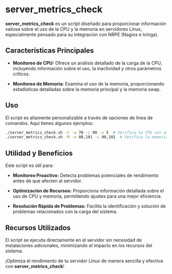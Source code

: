 # server_metrics_check

**server_metrics_check** es un script diseñado para proporcionar información valiosa sobre el uso de la CPU y la memoria en servidores Linux, especialmente pensado para su integración con NRPE (Nagios e Icinga).

## Características Principales

- **Monitoreo de CPU:** Ofrece un análisis detallado de la carga de la CPU, incluyendo información sobre el uso, la inactividad y otros parámetros críticos.

- **Monitoreo de Memoria:** Examina el uso de la memoria, proporcionando estadísticas detalladas sobre la memoria principal y la memoria swap.

## Uso

El script es altamente personalizable a través de opciones de línea de comandos. Aquí tienes algunos ejemplos:

```bash
./server_metrics_check.sh -C -w 70 -c 90 -s 5  # Verifica la CPU con umbral de advertencia 70, umbral crítico 90 y espera de 5 segundos
./server_metrics_check.sh -M -w 80,101 -c 90,101  # Verifica la memoria con umbral de advertencia 80%, umbral crítico 90%
```

## Utilidad y Beneficios

Este script es útil para:

- **Monitoreo Proactivo:** Detecta problemas potenciales de rendimiento antes de que afecten al servidor.

- **Optimización de Recursos:** Proporciona información detallada sobre el uso de CPU y memoria, permitiendo ajustes para una mejor eficiencia.

- **Resolución Rápida de Problemas:** Facilita la identificación y solución de problemas relacionados con la carga del sistema.

## Recursos Utilizados

El script se ejecuta directamente en el servidor sin necesidad de instalaciones adicionales, minimizando el impacto en los recursos del sistema.

¡Optimiza el rendimiento de tu servidor Linux de manera sencilla y efectiva con **server_metrics_check**!
